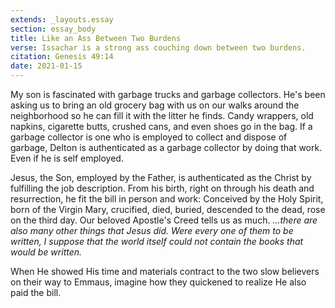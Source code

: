 ```yaml
---
extends: _layouts.essay
section: essay_body
title: Like an Ass Between Two Burdens
verse: Issachar is a strong ass couching down between two burdens.
citation: Genesis 49:14
date: 2021-01-15
--- 
```


My son is fascinated with garbage trucks and garbage collectors. He's been asking us to bring an old grocery bag with us on our walks around the neighborhood so he can fill it with the litter he finds.  Candy wrappers, old napkins, cigarette butts, crushed cans, and even shoes go in the bag.  If a garbage collector is one who is employed to collect and dispose of garbage, Delton is authenticated as a garbage collector by doing that work. Even if he is self employed.

Jesus, the Son, employed by the Father, is authenticated as the Christ by fulfilling the job description.  From his birth, right on through his death and resurrection, he fit the bill in person and work: Conceived by the Holy Spirit, born of the Virgin Mary, crucified, died, buried, descended to the dead, rose on the third day.  Our beloved Apostle's Creed tells us as much. *...there are also many other things that Jesus did. Were every one of them to be written, I suppose that the world itself could not contain the books that would be written.*

When He showed His time and materials contract to the two slow believers on their way to Emmaus, imagine how they quickened to realize He also paid the bill.